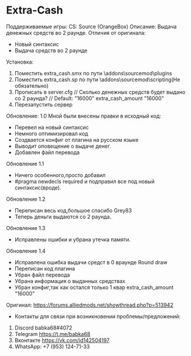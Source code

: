 # Extra-Cash
Поддерживаемые игры: CS: Source (OrangeBox)
Описание: Выдача денежных средств во 2 раунде.
Отличия от оригинала:
- Новый синтаксис
- Выдача средств во 2 раунде

Установка:
1) Поместить extra_cash.smx по пути \addons\sourcemod\plugins
2) Поместить extra_cash.sp по пути \addons\sourcemod\scripting(Не обязательно) 
3) Прописать в server.cfg
// Сколько денежных средств будет выдано со 2 раунда?
// Default: "16000"
extra_cash_amount "16000"
4) Перезапустить сервер

Обновление: 1.0
Мной были внесены правки в исходный код:
- Перевел на новый синтаксис
- Немного оптимизировал код
- Создвается конфиг от плагина на русском языке
- Выводит оповещение о выдаче денег.
- Добавлен файл перевода

Обновление 1.1 
- Ничего особенного,просто добавил 
- #pragma newdecls required и подправил все под новый синтаксис(вроде).

Обновление 1.2
- Переписан весь код,большое спасибо Grey83
- Теперь деньги выдаются со 2 раунда.

Обновление 1.3
- Исправлены ошибки и убрана утечка памяти.

Обновление 1.4
- Исправлена ошибка выдачи средст в 0 враунде Round draw
- Переписан код плагина 
- Убран файл перевода
- Убрана информация о выданных средствах 
- Убран конфиг,так как остался только 1 квар extra_cash_amount "16000"

Оригинал: https://forums.alliedmods.net/showthread.php?p=513942

- Контакты для связи при возникновении проблемы/предложений:

1. Discord babka68#4072
2. Telegram https://t.me/babka68
3. Вконтакте https://vk.com/id142504197
4. WhatsApp: +7 (953) 124-71-33

